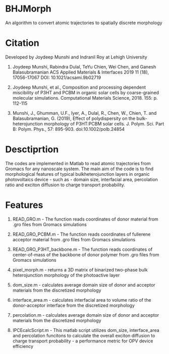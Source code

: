 # BHJMorph
An algorithm to convert atomic trajectories to spatially discrete morphology

# Citation 
Developed by Joydeep Munshi and Indranil Roy at Lehigh University 

1. Joydeep Munshi, Rabindra Dulal, TeYu Chien, Wei Chen, and Ganesh Balasubramanian
ACS Applied Materials & Interfaces 2019 11 (18), 17056-17067
DOI: 10.1021/acsami.9b02719

2. Joydeep Munshi, et al., Composition and processing dependent miscibility of P3HT and PCBM in organic solar cells by coarse-grained molecular simulations. Computational Materials Science, 2018. 155: p. 112-115

3. Munshi, J., Ghumman, U.F., Iyer, A., Dulal, R., Chen, W., Chien, T. and Balasubramanian, G. (2019), Effect of polydispersity on the bulk‐heterojunction morphology of P3HT:PCBM solar cells. J. Polym. Sci. Part B: Polym. Phys., 57: 895-903. doi:10.1002/polb.24854

# Desctiprtion
The codes are implemented in Matlab to read atomic trajectories from Gromacs for any nanoscale system. The main aim of the code is to find
morphological features of typical bulkheterojunction layers in organic photovoltaics device - such as - domain size, interfacial area, percolation ratio and exciton diffusion to charge transport probability.

# Features
1. READ_GRO.m - The function reads coordinates of donor material from .gro files from Gromacs simulations 

2. READ_GRO_PCBM.m - The function reads coordinates of fullerene acceptor material from .gro files from Gromacs simulations

3. READ_GRO_P3HT_backbone.m - The function reads coordinates of center-of-mass of the backbone of donor polymer from .gro files from Gromacs simulations

4. pixel_morph.m - returns a 3D matrix of binarized two-phase bulk heterojunction morphology of the photoactive layer

5. dom_size.m - calculates average domain size of donor and acceptor materials from the discretized morphology

6. interface_area.m - calculates interfacial area to volume ratio of the donor-acceptor interface from the discretized morphology

7. percolation.m - calculates average domain size of donor and acceptor materials from the discretized morphology

8. IPCEcalcScript.m - This matlab script utilizes dom_size, interface_area and percolation funcitons to calculate the overall exciton diffusion to charge transport probability - a performance metric for OPV device efficiency
